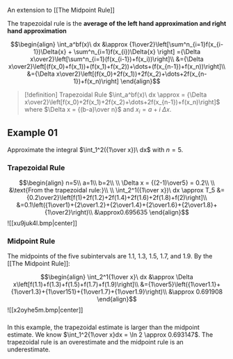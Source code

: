 An extension to [[The Midpoint Rule]]

The trapezoidal rule is the **average of the left hand approximation and right hand approximation**

$$\begin{align}
\int_a^bf(x)\ dx &\approx {1\over2}\left[\sum^n_{i=1}f(x_{i-1})\Delta{x} + \sum^n_{i=1}f(x_{i})\Delta{x} \right] ={\Delta x\over2}\left[\sum^n_{i=1}(f(x_{i-1})+f(x_i))\right]\\
&={\Delta x\over2}\left[(f(x_0)+f(x_1))+(f(x_1)+f(x_2))+\dots+(f(x_{n-1})+f(x_n))\right]\\
&={\Delta x\over2}\left[(f(x_0)+2f(x_1))+2f(x_2)+\dots+2f(x_{n-1})+f(x_n)\right]
\end{align}$$

>[!definition] Trapezoidal Rule
> $\int_a^bf(x)\ dx \approx = {\Delta x\over2}\left[f(x_0)+2f(x_1)+2f(x_2)+\dots+2f(x_{n-1})+f(x_n)\right]$ where $\Delta x = {(b-a)\over n}$ and $x_i = a + i\ \Delta x$.

## Example 01
Approximate the integral $\int_1^2({1\over x})\ dx$ with $n = 5$. 

### Trapezoidal Rule

$$\begin{align}
n=5\\
a=1\\
b=2\\
\\
\Delta x = {(2-1)\over5} = 0.2\\
\\
&\text{From the trapezoidal rule:}\\
\\
\int_2^1({1\over x})\ dx \approx T_5 &= {0.2\over2}\left[f(1)+2f(1.2)+2f(1.4)+2f(1.6)+2f(1.8)+f(2)\right]\\
&=0.1\left({1\over1}+{2\over1.2}+{2\over1.4}+{2\over1.6}+{2\over1.8}+{1\over2}\right)\\
&\approx0.695635
\end{align}$$
![[xu9juk4l.bmp|center]]
### Midpoint Rule
The midpoints of the five subintervals are 1.1, 1.3, 1.5, 1.7, and 1.9. By the [[The Midpoint Rule]]:

$$\begin{align}
\int_2^1{1\over x}\ dx &\approx \Delta x\left[f(1.1)+f(1.3)+f(1.5)+f(1.7)+f(1.9)\right]\\
&={1\over5}\left({1\over1.1}+{1\over1.3}+{1\over151}+{1\over1.7}+{1\over1.9}\right)\\
&\approx 0.691908
\end{align}$$
![[x2oyhe5m.bmp|center]]
###
In this example, the trapezoidal estimate is larger than the midpoint estimate. We know $\int_1^2{1\over x}dx = \ln 2 \approx 0.693147$. The trapezoidal rule is an overestimate and the midpoint rule is an underestimate.